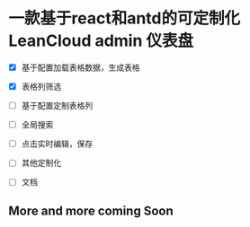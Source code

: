# 一款基于react和antd的可定制化LeanCloud admin 仪表盘

* [x] 基于配置加载表格数据，生成表格

* [x] 表格列筛选

* [ ] 基于配置定制表格列

* [ ] 全局搜索

* [ ] 点击实时编辑，保存

* [ ] 其他定制化

* [ ] 文档

## More and more coming Soon
